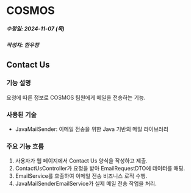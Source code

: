 # COSMOS 
##### 수정일: 2024-11-07 (목)
##### 작성자: 한우창

## Contact Us

### 기능 설명
요청에 따른 정보로 COSMOS 팀원에게 메일을 전송하는 기능.

### 사용된 기술
- JavaMailSender: 이메일 전송을 위한 Java 기반의 메일 라이브러리

### 주요 기능 흐름 
1. 사용자가 웹 페이지에서 Contact Us 양식을 작성하고 제출.
2. ContactUsController가 요청을 받아 EmailRequestDTO에 데이터를 매핑.
3. EmailService를 호출하여 이메일 전송 비즈니스 로직 수행.
4. JavaMailSenderEmailService가 실제 메일 전송 작업을 처리.




